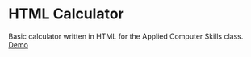 # HTML Calculator
Basic calculator written in HTML for the Applied Computer Skills class. <br>
[Demo](https://foadrashidi.ir/calculator)
